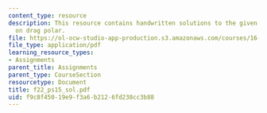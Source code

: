 ```yaml
---
content_type: resource
description: This resource contains handwritten solutions to the given problem set
  on drag polar.
file: https://ol-ocw-studio-app-production.s3.amazonaws.com/courses/16-01-unified-engineering-i-ii-iii-iv-fall-2005-spring-2006/f9c8f45019e9f3a6b2126fd238cc3b88_f22_ps15_sol.pdf
file_type: application/pdf
learning_resource_types:
- Assignments
parent_title: Assignments
parent_type: CourseSection
resourcetype: Document
title: f22_ps15_sol.pdf
uid: f9c8f450-19e9-f3a6-b212-6fd238cc3b88
---
```

